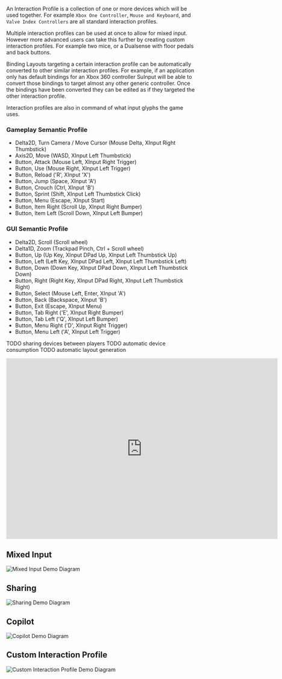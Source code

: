 An Interaction Profile is a collection of one or more devices which will be used together. For example `Xbox One Controller`,  `Mouse and Keyboard`, and  `Valve Index Controllers` are all standard interaction profiles.

Multiple interaction profiles can be used at once to allow for mixed input. However more advanced users can take this further by creating custom interaction profiles. For example two mice, or a Dualsense with floor pedals and back buttons. 

Binding Layouts targeting a certain interaction profile can be automatically converted to other similar interaction profiles. For example, if an application only has default bindings for an Xbox 360 controller SuInput will be able to convert those bindings to target almost any other generic controller. Once the bindings have been converted they can be edited as if they targeted the other interaction profile.

Interaction profiles are also in command of what input glyphs the game uses. 

### Gameplay Semantic Profile
- Delta2D, Turn Camera / Move Cursor (Mouse Delta, XInput Right Thumbstick)
- Axis2D, Move (WASD, XInput Left Thumbstick)
- Button, Attack (Mouse Left, XInput Right Trigger)
- Button, Use (Mouse Right, XInput Left Trigger)
- Button, Reload ('R', XInput 'X')
- Button, Jump (Space, XInput 'A')
- Button, Crouch (Ctrl, XInput 'B')
- Button, Sprint (Shift, XInput Left Thumbstick Click)
- Button, Menu (Escape, XInput Start)
- Button, Item Right (Scroll Up, XInput Right Bumper)
- Button, Item Left (Scroll Down, XInput Left Bumper)

### GUI Semantic Profile
- Delta2D, Scroll (Scroll wheel)
- Delta1D, Zoom (Trackpad Pinch, Ctrl + Scroll wheel)
- Button, Up (Up Key, XInput DPad Up, XInput Left Thumbstick Up)
- Button, Left (Left Key, XInput DPad Left, XInput Left Thumbstick Left)
- Button, Down (Down Key, XInput DPad Down, XInput Left Thumbstick Down)
- Button, Right (Right Key, XInput DPad Right, XInput Left Thumbstick Right)
- Button, Select (Mouse Left, Enter, XInput 'A')
- Button, Back (Backspace, XInput 'B')
- Button, Exit (Escape, XInput Menu)
- Button, Tab Right ('E', XInput Right Bumper)
- Button, Tab Left ('Q', XInput Left Bumper)
- Button, Menu Right ('D', XInput Right Trigger)
- Button, Menu Left ('A', XInput Left Trigger)

TODO sharing devices between players
TODO automatic device consumption
TODO automatic layout generation

<iframe border=0
	frameborder=0
	height=480
	width=720   src="https://viewer.diagrams.net/?tags=%7B%7D&highlight=0000ff&edit=_blank&layers=1&nav=1#R%3Cmxfile%3E%3Cdiagram%20id%3D%22h5Q61B0YN9rPFSDJiW0-%22%20name%3D%22Mixed%20Input%22%3E3VnLUtswFP2aLNuJLDuPJSEBOpCSFqbAqiNsxRajWI4iE7tfXzmW44fABEpiN6v4Hl29rs6RrpQOPF1E5xwF3pQ5mHaMrhN14LhjGKALB%2FInQeIUsXpmCricOMopB27IH5zVVGhIHLwqOQrGqCBBGbSZ72NblDDEOVuX3eaMlnsNkIs14MZGVEfviCO8FB0Y%2FRy%2FwMT1sp5Bb5iWLFDmrGay8pDD1gUITjrwlDMm0q9FdIppErwsLmm9s1dKtwPj2Be7VAjOgHW3Xv4m3ybhxSya%2Bye3j18sNTYRZxPGjpy%2FMhkXHnOZj%2BgkR0echb6Dk1a70sp9rhgLJAgk%2BISFiNViolAwCXliQVUpjoi4T6p%2FtZT1UCgZR6rljRErQ5%2BtCsCKhdzGNVPMWIO4i0WNn%2BJlMv9CByqW55gtsOCxdOCYIkGey%2FxAimbu1i9fCfmhFuMdC6PafUY0VD1d4viRIe5oK1Zej7VHBL4J0CYmaynKcuxfjeMz5gJHtTNXpRmh47K5zuUBMswrSKPX3VOo%2Bo1w2JdDL5A4MR8y4iZGTuON9e88Npri8abqCecoLjgEjPhiVWh5lgA5SaBZZgmo7k4Vf2BZdf7yIx1BTpPtVD7OHKPFIhu0TGW9%2F%2BWkOLwyYaPK1KXUq0jPqnAiHaiqVaHFJ6gKaqqasnCFG5fUNg4NSAotLTHnl%2FPv45%2BPv54cYxT2oixQx35wmbo8XgyH0aoEzKw5G7qK0N0ZZ3NCm6d2%2FxXFF6nd3xO1l8F1fA%2BEPeAsmF07ox%2BePc3S12On9nBHalutovZQo%2FY4RHSF%2FRZs0mbbbhegkcTn45QEu953QbtICfQb74yiGHOJ6bvJwdPxCi2315vmeGlp8ToJAkpsuVbMb13AzJeOpINmW%2BbRHUl1WdTb8gefLf8PvRNU7%2F3wjXeC6r0YfvI7QV1M63PBEfEd4rvy6wrFLBSNS3BYjqxxyC3rxTA284RwcAVazSpQk4wJKpKBu70HvFfKplUrzXZIWT81C7lv%2BzQMh5V0eI8ilmb%2Bb1Qa7%2Fw%2FPTj5Cw%3D%3D%3C%2Fdiagram%3E%3Cdiagram%20id%3D%22c1TGQ3jnEVbHoawuWCXP%22%20name%3D%22Sharing%22%3E7Vltd5owFP41fuwOEAH3UetL2609PfN02n3ZSSVCtkBYjCL79QslEF6crbMVtu6TuTc3CXnu89wE6YBzfzthMPSuqYNIx9CcbQcMO4aha6AnfhJPnHpMq5s6XIYdGaQcU%2FwTZSOld40dtCoFckoJx2HZuaBBgBa85IOM0agctqSkvGoIXVRzTBeQ1L0z7HAv9fYMW%2FkvEHa9bGXdep%2F2%2BDALljtZedChUcEFRh1wzijlacvfniOSgJfhgu3NVe%2FChEvzzrihl%2FNw8%2FnHWTrZ%2BJAh%2BRYYCvgfT%2F1pxKKJN7gcD2fgy0N4wR6u3LNsazzO8EKOgE%2BalHGPujSAZKS8A0bXgYOSWTVhqZiPlIbCqQvnN8R5LLkA15wKl8d9InvRFvN5MvydKa37Qs9wK2d%2BNGJpPBMCCdWKrtkC7dl3xkTIXMT3xEmWJKAU6CQBniDqI85iEcAQgRxvypyDkrpuHqfSIxoyQwdkS867gWQtV7qm6xWq5bCcocjDHE1D%2BAhIJFRezsZhyG4Q42i7FwvZ25PcknUjU1GkRKhnPq8gQEs7Hjx7MA7u4OLr2Hdu5hM%2FWn63RmdWI1QPxKMXuJ6Y9xm%2FE0Ox%2FdF6JbqDv5LuoEb3Dyh%2BoJA57WS8YbaM8noNp7dDebtO%2BZ0YaU1RfufT2P8z9mTGzFYVKft3Z7IGA1GnNFWytFtGl5i09LjWu%2BXildvF6mW%2FUvXafdsxmhDDYfg%2BeaLq3Zdmqxx6S7F4QJU%2BYJbS1wWVtKTyk6NUZvqMwbgQFiYBqwPWMStvHZV4cSjuixeN9AkUTXJMjmBO%2FeZwS2CMmPDVz8RWyK9yWwb2Ce8Oe4lbwLAfhgQvBEtp0E4QdatCtl7TKIJGathpDvTW1D6gn6b21dZpY%2B3L9l7QbcewiMjTwMEb0XSTZl4O806xWKG%2FnfrOddpEldx5F%2F2H5V28r%2B97c3q6DICXLgNHpayuj6knIKnc1Qc4cHDgimqgzfrTYTv1UP2LzWpaDr03LAfzmXIA7frHwTxUDv3ko0zau2qnLKrHxGvqQpjqC1B6hqvvaGD0Cw%3D%3D%3C%2Fdiagram%3E%3Cdiagram%20id%3D%2295kvRpUVmhsFwS-qhy79%22%20name%3D%22Copilot%22%3E3VrRcps4FP0aT5%2BSMQiw8xh7vWlm0pnMJjNt900GGbQRiAphm379XgkpGNMkTrtey81DgKuLpHN0dHUlPELzfHsjcJl94glhI3%2BcbEfoj5Hve2M0hYuyNK0ljILWkAqaGKfO8EC%2FE%2FumsdY0IVXPUXLOJC37xpgXBYllz4aF4Ju%2B24qzfqslTsnA8BBjNrR%2BponMWuvUn3T2j4SmmW3Zi67akiWOn1LB68K0V%2FCCtCU5ttUYjFWGE77ZMaHFCM0F57K9y7dzwhStlrHxxd%2FXj99X8lF6j59uK%2F71YnZ10Vb253teeQYnSCF%2FuuqvN3fh8q98Ie7jq6RYkLiU%2BAJFBptsLJUkAWbNIxcy4ykvMFt01pmmi6hqx%2FDU%2BdxxXoLRA%2BM%2FRMrGyATXkoMpkzkzpQfiMbgrXouYvALCDKXEIiXyFT%2FPgFUId2Rj6LohPCdSNOAgCMOSrvvawkai6bNfRzbcGL7fwb3p9hqz2rT0Zcm3YJnzQgrOGBGDwelTv8moJA8l1uxsYGb%2FCs1rIiTZvsqLKfWnZkaYYBGYx0038zw7abKdWReNj8SkjUJnrWLPxs03Zew7JWPb7x0d3zPcKPGOvcG4OCFgFPQFjKKTK9gfkHhdlozGMIC8OA8Wg%2FDULIZowOIpAsMK4rcp9KZHCBTRgYEidCxQRC8teLeFJALHrdTH94KvKCPnIXrv5KEDTZwQ%2FX8schQeuhq6ldTZfp9fVhd4jmV1dk%2FaE3bEoNlZQteqRUbTQhdE32q1C5sxspLdE9yl6moGAPaeFWewS%2FXHfLXS%2BcmHOS8p4%2FKD2u%2FBpljBzWicwZURqTxTnOs3pCBYquuGt1WZsaxa5FCl2jfCxlVViz2vuRwpstruLoXtirUAIRpD3%2Fo%2BWMet%2FTGjClZCcqBNCixbGjT8DW7UQ1VrprC6bSpJcs1MDVt3cOHiCS5K14qRh%2Fq2KGt5%2BVN9%2FgW4FgvRI6pwmoHax6U9KpqXIJDOa5MRoa5LLjP90prG2h9rsxYFUXDJFpYv1nQ1gWwu%2Fz9oQk%2FHF7DVFS1SZaZK9SpqACBaJGCtniVLcNwhVA611DGK6nma4XVbB6BTowxgdWv6n4bdtlyaxP9QOHtxECKV7Ac7q1Y9dmimohnkxOzamKVanH4YMPshdT8jg%2FyCzTkD5KpdFAWTaDoBO5DGn8hOCfICFAamhh37Sv8dIxrbA7hh9H227UZfND1a%2BL36DdIIu4i9mUYEoVNphO33%2BaURYehYGhEMDyHOUMf%2BoTpGbul4eK7h%2BuFQ5Lt2OBQMjzWcPxzaZ%2FH0h0NB8IPtxPkHhkP3yXYmuhIYXtwnz9rUFO7ucMN1GupopNhf6hxY64bflE6h8SMfgAaTQzU%2FdUvzw5O6M0nqIte%2B%2BIXD%2FPh3FPr0TIP78OTu5eA%2BHDgnJe%2BA5t1IYI6sefvR6u2Df88pzdt%2BH6J5F%2FW%2B%2F2HLP%2BK2Bx67n03psp2fpaHFvw%3D%3D%3C%2Fdiagram%3E%3Cdiagram%20id%3D%22_5Ky0LnrIYnmiXWjiXko%22%20name%3D%22Custom%20Interaction%20Profile%22%3E5VrbctowEP0aHpuxLV%2FgMSEkaZtMaOlMk74pWGC1wnKFHOx%2BfWUs4YtSAhOIxfQFvOuVbO%2Bes1qt3QPDRXbNYBLd0RCRnmOFWQ9c9hzHtkBf%2FBWavNR4vlsq5gyH0qhSTPAfpEZKbYpDtGwYckoJx0lTOaVxjKa8oYOM0VXTbEZJ86oJnCNNMZlComu%2F45BHpbbvBJX%2BBuF5pK5s%2B4PyzAIqY%2FkkywiGdFVTgVEPDBmlvDxaZENECucpv2Rf%2BI%2FBp1E6%2BfVteHNDf9Or%2B%2BBDOdnVPkM2j8BQzA87tSMfjefKXygU7pMiZTyicxpDMqq0F4ymcYiKWS0hVTa3lCZCaQvlT8R5LrEAU06FKuILIs%2BiDPOHYviZJ6XH2pnLTM68FnIp7OgC6aolTdkUbbEDEomQzdG2%2BSQWCqfU4CQdfI3oAnGWCwOGCOT4uYk5KKE739jJoeeMwbxmkFAc82Vt5nGhEAaShX2JwFxRqxXplrljedvsxUF5A0qqPUmlWqNnDyRJjz5DkkovfEb5E4Us1CDWBNAqwhxNEriO10okoSZY9gv8M2IcZVtDtXFSy0eluKpyhK1Molp%2B8K1%2Fx7bm4P3953bCxFjceo2Khfio6FcIFRnX0pHY6J0UGwFwzaejp9Hx4YlmQnMfI%2FE7pCKelBDEDGVnAM7aXuuYoP6pLJWGkDrolNQ6C%2B1WwndbQClvVI6qsLJvdmizPbCPT%2FZAI%2FsYhZAszeS27QZmMbv%2FHy%2B9gx1ZavuHpumbQjbQEH9XXHyYLjldiIOPMUcMTjmmsZDGjM6wCJuZdGhXou4LfAjekw92J7vCAwPb3nWLZ7tGIdvWN1JjAvOiULNsLS5mINhtLnkAdJ3RVUxrTjxPEoKnsMwIp%2BBFt3sv6lm2i8QwE3sVedLuHyFR%2BLsmCmBWovC16GyWv82CZ13gOMTxXBzdwpym%2FDSw73SOfaCn4Vs0K%2Br8O5ou9VLifStGZ6%2BS8cgE2rT1XyOQ6rkbQiA1cb2IfDG2RlDE9QxrWAJ9jf26vqwZFAmMosiuxahpFNGzoMEU8U3r6Tvd9AzN6Cw4uzYAgWMW5vVu2rq3cJlCUuU2s3sKnnE9BaeTJtuhIb1rt0yVr6ZAWt%2FImd5T8IzrKagbOKWeQtuL3fcUgF50d5EYjlzvqSXt9Xrv4G%2B%2F3hYdR4tOa9k7jX5CG%2FfH7CcIsfoGrHyjV31JB0Z%2FAQ%3D%3D%3C%2Fdiagram%3E%3C%2Fmxfile%3E"></iframe>

## Mixed Input
![Mixed Input Demo Diagram](device-diagram.drawio#0)

## Sharing
![Sharing Demo Diagram](device-diagram.drawio#1)

## Copilot
![Copilot Demo Diagram](device-diagram.drawio#2)

## Custom Interaction Profile
![Custom Interaction Profile Demo Diagram](device-diagram.drawio#3)
